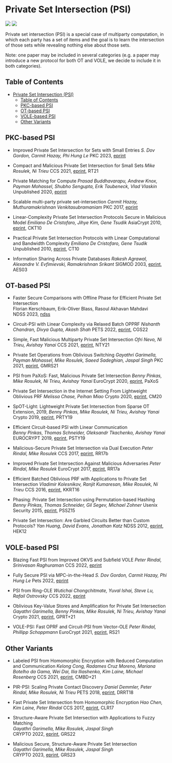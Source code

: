 # Private Set Intersection (PSI)

![](https://badgen.net/badge/:update-to/:Mar-2023/red) ![](https://badgen.net/badge/:papers/:23/blue)

Private set intersection (PSI) is a special case of multiparty computation, in which each party has a set of items and the goal is to learn the intersection of those sets while revealing nothing else about those sets.

Note: one paper may be included in several categories (e.g. a paper may introduce a new protocol for both OT and VOLE, we decide to include it in both categories).

## Table of Contents

- [Private Set Intersection (PSI)](#private-set-intersection-psi)
  - [Table of Contents](#table-of-contents)
  - [PKC-based PSI](#pkc-based-psi)
  - [OT-based PSI](#ot-based-psi)
  - [VOLE-based PSI](#vole-based-psi)
  - [Other Variants](#other-variants)

## PKC-based PSI

- Improved Private Set Intersection for Sets with Small Entries
  *S. Dov Gordon, Carmit Hazay, Phi Hung Le*
  PKC 2023, [eprint](https://eprint.iacr.org/2022/334)

- Compact and Malicious Private Set Intersection for Small Sets
  *Mike Rosulek, Ni Trieu*
  CCS 2021, [eprint](https://eprint.iacr.org/2021/1159), RT21

- Private Matching for Compute
  *Prasad Buddhavarapu, Andrew Knox, Payman Mohassel, Shubho Sengupta, Erik Taubeneck, Vlad Vlaskin*
  Unpublished 2020, [eprint](https://eprint.iacr.org/2020/599)

- Scalable multi-party private set-intersection
  *Carmit Hazay, Muthuramakrishnan Venkitasubramaniam*
  PKC 2017, [eprint](https://eprint.iacr.org/2017/027)

- Linear-Complexity Private Set Intersection Protocols Secure in Malicious Model
  *Emiliano De Cristofaro, Jihye Kim, Gene Tsudik*
  AsiaCrypt 2010, [eprint](https://eprint.iacr.org/2010/469), CKT10

- Practical Private Set Intersection Protocols with Linear Computational and Bandwidth Complexity
  *Emiliano De Cristofaro, Gene Tsudik*
  Unpublished 2010, [eprint](https://eprint.iacr.org/2009/491), CT10

- Information Sharing Across Private Databases
  *Rakesh Agrawal, Alexandre V. Evfimievski, Ramakrishnan Srikant*
  SIGMOD 2003, [eprint](https://www.cs.cornell.edu/aevf/research/SIGMOD_2003.pdf), AES03

## OT-based PSI

- Faster Secure Comparisons with Offline Phase for Efficient Private Set Intersection  
  Florian Kerschbaum, Erik-Oliver Blass, Rasoul Akhavan Mahdavi  
  NDSS 2023, [ndss](https://www.ndss-symposium.org/ndss-paper/faster-secure-comparisons-with-offline-phase-for-efficient-private-set-intersection/)  
    
- Circuit-PSI with Linear Complexity via Relaxed Batch OPPRF
  *Nishanth Chandran, Divya Gupta, Akash Shah*
  PETS 2022, [eprint](https://eprint.iacr.org/2021/034), CGS22

- Simple, Fast Malicious Multiparty Private Set Intersection
  *Ofri Nevo, Ni Trieu, Avishay Yanai*
  CCS 2021, [eprint](https://eprint.iacr.org/2021/1221), NTY21

- Private Set Operations from Oblivious Switching
  *Gayathri Garimella, Payman Mohassel, Mike Rosulek, Saeed Sadeghian, Jaspal Singh*
  PKC 2021, [eprint](https://eprint.iacr.org/2021/243), GMRS21

- PSI from PaXoS: Fast, Malicious Private Set Intersection
  *Benny Pinkas, Mike Rosulek, Ni Trieu, Avishay Yanai*
  EuroCrypt 2020, [eprint](https://eprint.iacr.org/2020/193), PaXoS

- Private Set Intersection in the Internet Setting From Lightweight Oblivious PRF
  *Melissa Chase, Peihan Miao*
  Crypto 2020, [eprint](https://eprint.iacr.org/2020/729), CM20

- SpOT-Light: Lightweight Private Set Intersection from Sparse OT Extension, 2019,
  *Benny Pinkas, Mike Rosulek, Ni Trieu, Avishay Yanai*
  Crypto 2019, [eprint](https://eprint.iacr.org/2019/634), PRTY19

- Efficient Circuit-based PSI with Linear Communication  
  *Benny Pinkas, Thomas Schneider, Oleksandr Tkachenko, Avishay Yanai*  
  EUROCRYPT 2019, [eprint](https://eprint.iacr.org/2019/241), PSTY19

- Malicious-Secure Private Set Intersection via Dual Execution
  *Peter Rindal, Mike Rosulek*
  CCS 2017, [eprint](https://eprint.iacr.org/2017/769), RR17b

- Improved Private Set Intersection Against Malicious Adversaries
  *Peter Rindal, Mike Rosulek*
  EuroCrypt 2017, [eprint](https://eprint.iacr.org/2016/746), RR17a

- Efficient Batched Oblivious PRF with Applications to Private Set Intersection
  *Vladimir Kolesnikov, Ranjit Kumaresan, Mike Rosulek, Ni Trieu*
  CCS 2016, [eprint](https://eprint.iacr.org/2016/799), KKRT16

- Phasing: Private Set Intersection using Permutation-based Hashing
  *Benny Pinkas, Thomas Schneider, Gil Segev, Michael Zohner*
  Usenix Security 2015, [eprint](https://eprint.iacr.org/2015/634), PSSZ15

- Private Set Intersection: Are Garbled Circuits Better than Custom Protocols?
  *Yan Huang, David Evans, Jonathan Katz*
  NDSS 2012, [eprint](https://www.cs.umd.edu/~jkatz/papers/psi.pdf), HEK12

## VOLE-based PSI

- Blazing Fast PSI from Improved OKVS and Subfield VOLE
  *Peter Rindal, Srinivasan Raghuraman*
  CCS 2022, [eprint](https://eprint.iacr.org/2022/320)

- Fully Secure PSI via MPC-in-the-Head
  *S. Dov Gordon, Carmit Hazay, Phi Hung Le*
  Pets 2022, [eprint](https://eprint.iacr.org/2022/379)

- PSI from Ring-OLE
  *Wutichai Chongchitmate, Yuval Ishai, Steve Lu, Rafail Ostrovsky*
  CCS 2022, [eprint](https://dl.acm.org/doi/abs/10.1145/3548606.3559378)

- Oblivious Key-Value Stores and Amplification for Private Set Intersection
  *Gayathri Garimella, Benny Pinkas, Mike Rosulek, Ni Trieu, Avishay Yanai*
  Crypto 2021, [eprint](https://eprint.iacr.org/2021/883), GPRT+21

- VOLE-PSI: Fast OPRF and Circuit-PSI from Vector-OLE
  *Peter Rindal, Phillipp Schoppmann*
  EuroCrypt 2021, [eprint](https://eprint.iacr.org/2021/266), RS21

## Other Variants

- Labeled PSI from Homomorphic Encryption with Reduced Computation and Communication
  *Kelong Cong, Radames Cruz Moreno, Mariana Botelho da Gama, Wei Dai, Ilia Iliashenko, Kim Laine, Michael Rosenberg*
  CCS 2021, [eprint](https://eprint.iacr.org/2021/1116), CMBD+21

- PIR-PSI: Scaling Private Contact Discovery
  *Daniel Demmler, Peter Rindal, Mike Rosulek, Ni Trieu*
  PETS 2018, [eprint](https://eprint.iacr.org/2018/579), DRRT18

- Fast Private Set Intersection from Homomorphic Encryption
  *Hao Chen, Kim Laine, Peter Rindal*
  CCS 2017, [eprint](https://eprint.iacr.org/2017/299.pdf), CLR17  
  
- Structure-Aware Private Set Intersection with Applications to Fuzzy Matching   
  *Gayathri Garimella, Mike Rosulek, Jaspal Singh*  
  CRYPTO 2022, [eprint](https://eprint.iacr.org/2022/1011.pdf), GRS22

- Malicious Secure, Structure-Aware Private Set Intersection  
  *Gayathri Garimella, Mike Rosulek, Jaspal Singh*  
  CRYPTO 2023, [eprint](https://eprint.iacr.org/2023/1166), GRS23

